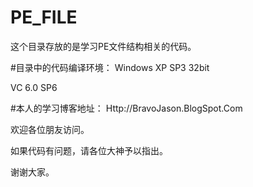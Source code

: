 # PE_FILE
这个目录存放的是学习PE文件结构相关的代码。

#目录中的代码编译环境：
Windows XP SP3 32bit

VC 6.0 SP6


#本人的学习博客地址：
Http://BravoJason.BlogSpot.Com

欢迎各位朋友访问。

如果代码有问题，请各位大神予以指出。

谢谢大家。
